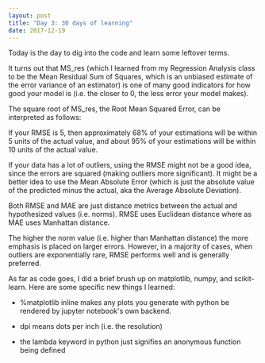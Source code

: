 ```yaml
---
layout: post
title: "Day 3: 30 days of learning"
date: 2017-12-19
---
```


Today is the day to dig into the code and learn some leftover terms.

It turns out that MS_res (which I learned from my Regression Analysis class to be the Mean Residual Sum of Squares, which is an unbiased estimate of the error variance of an estimator) is one of many good indicators for how good your model is (i.e. the closer to 0, the less error your model makes).

The square root of MS_res, the Root Mean Squared Error, can be interpreted as follows:

If your RMSE is 5, then approximately 68% of your estimations will be within 5 units of the actual value, and about 95% of your estimations will be within 10 units of the actual value.

If your data has a lot of outliers, using the RMSE might not be a good idea, since the errors are squared (making outliers more significant). It might be a better idea to use the Mean Absolute Error (which is just the absolute value of the predicted minus the actual, aka the Average Absolute Deviation).

Both RMSE and MAE are just distance metrics between the actual and hypothesized values (i.e. norms). RMSE uses Euclidean distance where as MAE uses Manhattan distance.

The higher the norm value (i.e. higher than Manhattan distance) the more emphasis is placed on larger errors. However, in a majority of cases, when outliers are exponentially rare, RMSE performs well and is generally preferred.

As far as code goes, I did a brief brush up on matplotlib, numpy, and scikit-learn. Here are some specific new things I learned:

- %matplotlib inline makes any plots you generate with python be rendered by jupyter notebook's own backend.

- dpi means dots per inch (i.e. the resolution)

- the lambda keyword in python just signifies an anonymous function being defined